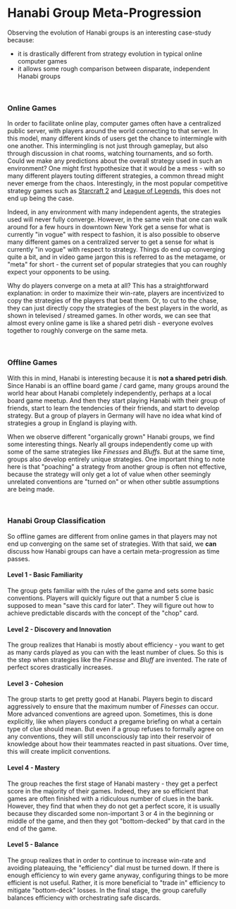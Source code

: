 # Hanabi Group Meta-Progression

Observing the evolution of Hanabi groups is an interesting case-study because:
- it is drastically different from strategy evolution in typical online computer games
- it allows some rough comparison between disparate, independent Hanabi groups

<br />

### Online Games

In order to facilitate online play, computer games often have a centralized public server, with players around the world connecting to that server. In this model, many different kinds of users get the chance to intermingle with one another. This intermingling is not just through gameplay, but also through discussion in chat rooms, watching tournaments, and so forth. Could we make any predictions about the overall strategy used in such an environment? One might first hypothesize that it would be a mess - with so many different players touting different strategies, a common thread might never emerge from the chaos. Interestingly, in the most popular competitive strategy games such as [Starcraft 2](https://starcraft2.com/en-us/) and [League of Legends](https://play.na.leagueoflegends.com/en_US), this does not end up being the case.

Indeed, in any environment with many independent agents, the strategies used will never fully converge. However, in the same vein that one can walk around for a few hours in downtown New York get a sense for what is currently "in vogue" with respect to fashion, it is also possible to observe many different games on a centralized server to get a sense for what is currently "in vogue" with respect to strategy. Things do end up converging quite a bit, and in video game jargon this is referred to as the metagame, or "meta" for short - the current set of popular strategies that you can roughly expect your opponents to be using.

Why do players converge on a meta at all? This has a straightforward explanation: in order to maximize their win-rate, players are incentivized to copy the strategies of the players that beat them. Or, to cut to the chase, they can just directly copy the strategies of the best players in the world, as shown in televised / streamed games. In other words, we can see that almost every online game is like a shared petri dish - everyone evolves together to roughly converge on the same meta.

<br />

### Offline Games

With this in mind, Hanabi is interesting because it is **not a shared petri dish**. Since Hanabi is an offline board game / card game, many groups around the world hear about Hanabi completely independently, perhaps at a local board game meetup. And then they start playing Hanabi with their group of friends, start to learn the tendencies of their friends, and start to develop strategy. But a group of players in Germany will have no idea what kind of strategies a group in England is playing with.

When we observe different "organically grown" Hanabi groups, we find some interesting things. Nearly all groups independently come up with some of the same strategies like *Finesses* and *Bluffs*. But at the same time, groups also develop entirely unique strategies. One important thing to note here is that "poaching" a strategy from another group is often not effective, because the strategy will only get a lot of value when other seemingly unrelated conventions are "turned on" or when other subtle assumptions are being made.

<br />

### Hanabi Group Classification

So offline games are different from online games in that players may not end up converging on the same set of strategies. With that said, we **can** discuss how Hanabi groups can have a certain meta-progression as time passes.

#### Level 1 - Basic Familiarity

The group gets familiar with the rules of the game and sets some basic conventions. Players will quickly figure out that a number 5 clue is supposed to mean "save this card for later". They will figure out how to achieve predictable discards with the concept of the "chop" card.

#### Level 2 - Discovery and Innovation

The group realizes that Hanabi is mostly about efficiency - you want to get as many cards played as you can with the least number of clues. So this is the step when strategies like the *Finesse* and *Bluff* are invented. The rate of perfect scores drastically increases.

#### Level 3 - Cohesion

The group starts to get pretty good at Hanabi. Players begin to discard aggressively to ensure that the maximum number of *Finesses* can occur. More advanced conventions are agreed upon. Sometimes, this is done explicitly, like when players conduct a pregame briefing on what a certain type of clue should mean. But even if a group refuses to formally agree on any conventions, they will still unconsciously tap into their reservoir of knowledge about how their teammates reacted in past situations. Over time, this will create implicit conventions.

#### Level 4 - Mastery

The group reaches the first stage of Hanabi mastery - they get a perfect score in the majority of their games. Indeed, they are so efficient that games are often finished with a ridiculous number of clues in the bank. However, they find that when they do not get a perfect score, it is usually because they discarded some non-important 3 or 4 in the beginning or middle of the game, and then they got "bottom-decked" by that card in the end of the game.

#### Level 5 - Balance

The group realizes that in order to continue to increase win-rate and avoiding plateauing, the "efficiency" dial must be turned down. If there is enough efficiency to win every game anyway, configuring things to be more efficient is not useful. Rather, it is more beneficial to "trade in" efficiency to mitigate "bottom-deck" losses. In the final stage, the group carefully balances efficiency with orchestrating safe discards.
